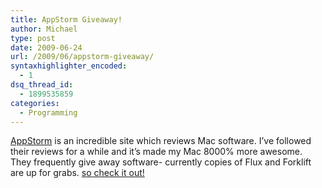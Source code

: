 ```yaml
---
title: AppStorm Giveaway!
author: Michael
type: post
date: 2009-06-24
url: /2009/06/appstorm-giveaway/
syntaxhighlighter_encoded:
  - 1
dsq_thread_id:
  - 1899535859
categories:
  - Programming
---
```

[AppStorm][1] is an incredible site which reviews Mac software. I&#8217;ve followed their reviews for a while and it&#8217;s made my Mac 8000% more awesome. They frequently give away software- currently copies of Flux and Forklift are up for grabs. [so check it out!][2]

 [1]: http://mac.appstorm.net
 [2]: http://mac.appstorm.net/general/competitions/the-mega-giveaway-forklift-flux/
